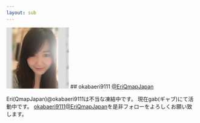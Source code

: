 ```yaml
---
layout: sub
---
```


<img src="images/9111.png">
## okabaeri9111
<a href="https://gab.com/EriQmapJapan" target="_blank" rel="noopener">@EriQmapJapan</a>
 
Eri(QmapJapan)@okabaeri9111は不当な凍結中です。
現在gab(ギャブ)にて活動中です。
<a href="https://gab.com/EriQmapJapan" target="_blank" rel="noopener">okabaeri9111@EriQmapJapan</a>を是非フォローをよろしくお願い致します。
